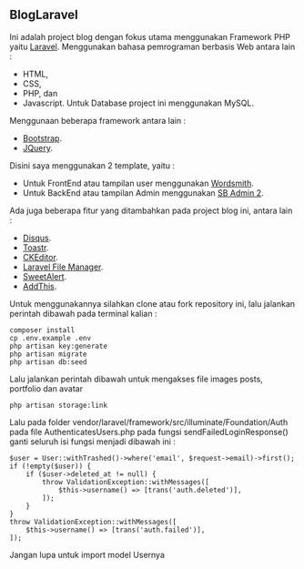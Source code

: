 ## BlogLaravel

Ini adalah project blog dengan fokus utama menggunakan Framework PHP yaitu [Laravel](https://laravel.com). Menggunakan bahasa pemrograman berbasis Web antara lain :

-   HTML,
-   CSS,
-   PHP, dan
-   Javascript.
    Untuk Database project ini menggunakan MySQL.

Menggunaan beberapa framework antara lain :

-   [Bootstrap](https://getbootstrap.com/).
-   [JQuery](https://jquery.com/).

Disini saya menggunakan 2 template, yaitu :

-   Untuk FrontEnd atau tampilan user menggunakan [Wordsmith](https://colorlib.com/wp/template/wordsmith/).
-   Untuk BackEnd atau tampilan Admin menggunakan [SB Admin 2](https://startbootstrap.com/template-overviews/sb-admin-2/).

Ada juga beberapa fitur yang ditambahkan pada project blog ini, antara lain :

-   [Disqus](https://disqus.com/).
-   [Toastr](https://github.com/CodeSeven/toastr).
-   [CKEditor](https://github.com/UniSharp/laravel-ckeditor).
-   [Laravel File Manager](https://github.com/UniSharp/laravel-filemanager).
-   [SweetAlert](https://sweetalert2.github.io/).
-   [AddThis](https://www.addthis.com/).

Untuk menggunakannya silahkan clone atau fork repository ini, lalu jalankan perintah dibawah pada terminal kalian :

```
composer install
cp .env.example .env
php artisan key:generate
php artisan migrate
php artisan db:seed
```

Lalu jalankan perintah dibawah untuk mengakses file images posts, portfolio dan avatar

```
php artisan storage:link
```

Lalu pada folder vendor/laravel/framework/src/illuminate/Foundation/Auth pada file AuthenticatesUsers.php pada fungsi sendFailedLoginResponse() ganti seluruh isi fungsi menjadi dibawah ini :

```
$user = User::withTrashed()->where('email', $request->email)->first();
if (!empty($user)) {
    if ($user->deleted_at != null) {
        throw ValidationException::withMessages([
            $this->username() => [trans('auth.deleted')],
        ]);
    }
}
throw ValidationException::withMessages([
    $this->username() => [trans('auth.failed')],
]);
```

Jangan lupa untuk import model Usernya
